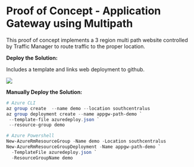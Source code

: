 # Proof of Concept - Application Gateway using Multipath

This proof of concept implements a 3 region multi path website controlled by Traffic Manager to route traffic to the proper location. 

__Deploy the Solution:__

Includes a template and links web deployment to github.

<a href="https://portal.azure.com/#create/Microsoft.Template/uri/https%3A%2F%2Fraw.githubusercontent.com%2Fdanielscholl%2Fpoc-applicationgateway-multipath%2Fmaster%2Fazuredeploy.json" target="_blank">
    <img src="http://azuredeploy.net/deploybutton.png"/>
</a>

__Manually Deploy the Solution:__

```powershell
# Azure CLI
az group create  --name demo --location southcentralus
az group deployment create --name appgw-path-demo `
 --template-file azuredeploy.json `
 --resource-group demo

# Azure Powershell
New-AzureRmResourceGroup -Name demo -Location southcentralus
New-AzureRmResourceGroupDeployment -Name appgw-path-demo `
  -TemplateFile azuredeploy.json `
  -ResourceGroupName demo
```